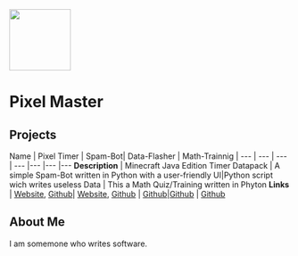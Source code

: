 <img src="https://yt3.ggpht.com/1TB1x1WhwYxxRCBDEic6yrB8gqW2nKW4ChibQPp148OFjfI7gEk5ztK02CJ8ISEH_gUEqWqD=s88-c-k-c0x00ffffff-no-rj" width="110">

# Pixel Master

## Projects


Name | Pixel Timer | Spam-Bot| Data-Flasher | Math-Trainnig | 
--- | --- | --- | --- |--- |--- |--- 
**Description** | Minecraft Java Edition Timer Datapack | A simple Spam-Bot written in Python with a user-friendly UI|Python script wich writes useless Data | This a Math Quiz/Training written in Phyton
**Links** |  [Website](https://Pixel-Master.github.io/Pixel-Timer/), [Github](https://github.com/Pixel-Master/Pixel-Timer)| [Website](https://Pixel-Master.github.io/Spam-Bot/), [Github](https://github.com/Pixel-Master/Data-Flasher) | [Github](https://github.com/Pixel-Master/Spam-Bot)|[Github](https://github.com/Pixel-Master/Data-Flasher) | [Github](https://github.com/Pixel-Master/Math-Training)

## About Me
I am somemone who writes software.